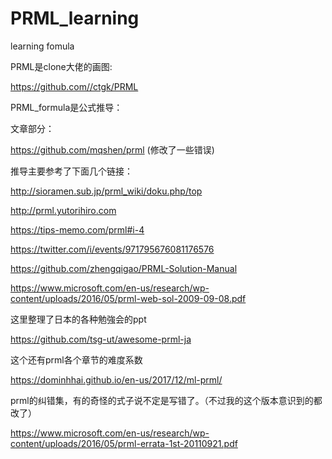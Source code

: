 # PRML_learning
learning fomula

PRML是clone大佬的画图:

https://github.com//ctgk/PRML

PRML_formula是公式推导：

文章部分：

https://github.com/mqshen/prml (修改了一些错误)

推导主要参考了下面几个链接：

http://sioramen.sub.jp/prml_wiki/doku.php/top

http://prml.yutorihiro.com

https://tips-memo.com/prml#i-4

https://twitter.com/i/events/971795676081176576

https://github.com/zhengqigao/PRML-Solution-Manual

https://www.microsoft.com/en-us/research/wp-content/uploads/2016/05/prml-web-sol-2009-09-08.pdf

这里整理了日本的各种勉強会的ppt

https://github.com/tsg-ut/awesome-prml-ja

这个还有prml各个章节的难度系数

https://dominhhai.github.io/en-us/2017/12/ml-prml/

prml的纠错集，有的奇怪的式子说不定是写错了。（不过我的这个版本意识到的都改了）

https://www.microsoft.com/en-us/research/wp-content/uploads/2016/05/prml-errata-1st-20110921.pdf
